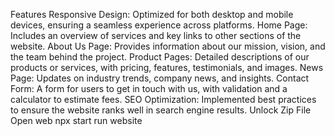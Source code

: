Features
Responsive Design: Optimized for both desktop and mobile devices, ensuring a seamless experience across platforms.
Home Page: Includes an overview of services and key links to other sections of the website.
About Us Page: Provides information about our mission, vision, and the team behind the project.
Product Pages: Detailed descriptions of our products or services, with pricing, features, testimonials, and images.
News Page: Updates on industry trends, company news, and insights.
Contact Form: A form for users to get in touch with us, with validation and a calculator to estimate fees.
SEO Optimization: Implemented best practices to ensure the website ranks well in search engine results.
Unlock Zip File
Open web 
npx start
run website 

